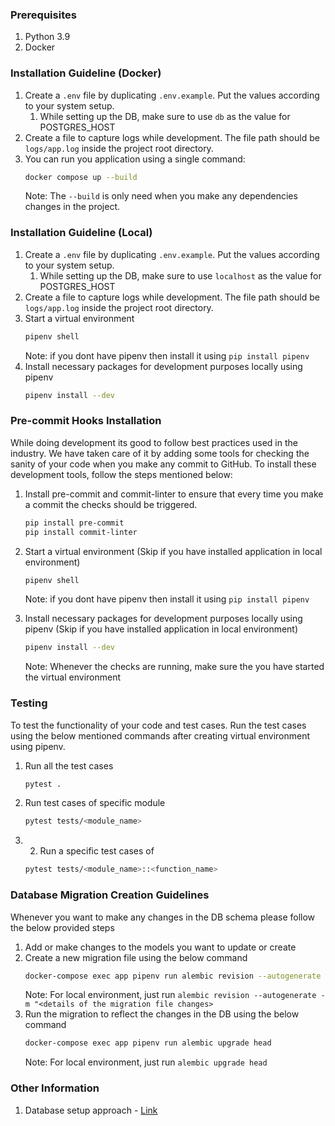 ### Prerequisites
1. Python 3.9
2. Docker

### Installation Guideline (Docker)
1. Create a `.env` file by duplicating `.env.example`. Put the values according to your system setup.
   1. While setting up the DB, make sure to use `db` as the value for POSTGRES_HOST
2. Create a file to capture logs while development. The file path should be `logs/app.log` inside the project root directory.
3. You can run you application using a single command:
   ```sh
   docker compose up --build
   ```
   Note: The `--build` is only need when you make any dependencies changes in the project.

### Installation Guideline (Local)
1. Create a `.env` file by duplicating `.env.example`. Put the values according to your system setup.
   1. While setting up the DB, make sure to use `localhost` as the value for POSTGRES_HOST
2. Create a file to capture logs while development. The file path should be `logs/app.log` inside the project root directory.
3. Start a virtual environment
   ```sh
   pipenv shell
   ```
   Note: if you dont have pipenv then install it using `pip install pipenv`
4. Install necessary packages for development purposes locally using pipenv
   ```sh
   pipenv install --dev
   ```

### Pre-commit Hooks Installation
While doing development its good to follow best practices used in the industry. We have taken care of it by adding some tools for checking the sanity of your code when you make any commit to GitHub. To install these development tools, follow the steps mentioned below:
1. Install pre-commit and commit-linter to ensure that every time you make a commit the checks should be triggered.
   ```sh
   pip install pre-commit
   pip install commit-linter
   ```
2. Start a virtual environment (Skip if you have installed application in local environment)
   ```sh
   pipenv shell
   ```
   Note: if you dont have pipenv then install it using `pip install pipenv`

3. Install necessary packages for development purposes locally using pipenv (Skip if you have installed application in local environment)
   ```sh
   pipenv install --dev
   ```
   Note: Whenever the checks are running, make sure the you have started the virtual environment


### Testing
To test the functionality of your code and test cases. Run the test cases using the below mentioned commands after creating virtual environment using pipenv.
1. Run all the test cases
   ```sh
   pytest .
   ```
2. Run test cases of specific module
   ```sh
   pytest tests/<module_name>
   ```
3. 2. Run a specific test cases of
   ```sh
   pytest tests/<module_name>::<function_name>
   ```

### Database Migration Creation Guidelines
Whenever you want to make any changes in the DB schema please follow the below provided steps
1. Add or make changes to the models you want to update or create
2. Create a new migration file using the below command
   ```sh
   docker-compose exec app pipenv run alembic revision --autogenerate -m "<details of the migration file changes>"
   ```
   Note: For local environment, just run `alembic revision --autogenerate -m "<details of the migration file changes>`
3. Run the migration to reflect the changes in the DB using the below command
   ```sh
   docker-compose exec app pipenv run alembic upgrade head
   ```
   Note: For local environment, just run `alembic upgrade head`


### Other Information
1. Database setup approach - [Link](https://www.fastapitutorial.com/blog/database-connection-fastapi/)

